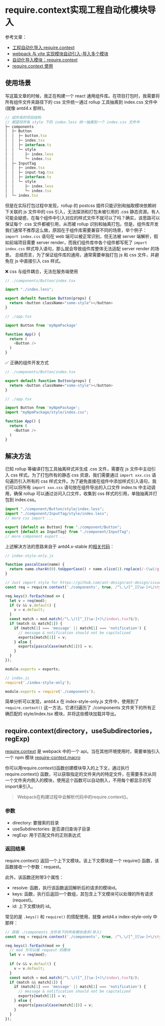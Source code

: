 # require.context实现工程自动化模块导入

参考文章：

- [工程自动化导入:require.context](https://juejin.cn/post/6982813323217600543#heading-5)
- [webpack 与 vite 实现模块自动引入-导入多个模块](https://blog.csdn.net/qq_43869822/article/details/121570878)
- [自动化导入模块：require.context](https://blog.csdn.net/Superman_peng/article/details/121181831)
- [require.context 使用](https://juejin.cn/post/6844904163298508807)

## 使用场景
写这篇文章的时候，我正在构建一个 react 通用组件库。在项目打包时，我需要将所有组件文件夹路径下的 css 文件统一通过 rollup 工具抽离到 index.css 文件中 (就像 antd4.x 那样)。

```js
// 组件库的项目结构
// 期望将所有 style 下的 index.less 统一抽离到一个 index.css 文件中
├─ components
│  ├─ Button
│  │  ├─ button.tsx
│  │  ├─ index.tsx
│  │  ├─ interface.ts
│  │  └─ style
│  │     ├─ index.less
│  │     └─ index.tsx
│  ├─ InputTag
│  │  ├─ index.tsx
│  │  ├─ input-tag.tsx
│  │  ├─ interface.ts
│  │  └─ style
│  │     ├─ index.less
│  │     └─ index.tsx
│  └─ index.tsx
```

但是在实际打包过程中发现，rollup 的 postcss 插件只能识别和抽取模块依赖树下关联的 js 文件中的 css 引入，无法探测和打包未被引用的 .css 静态资源。有人可能会疑惑，在每个组件中引入对应的样式文件不就可以了吗？确实，该思路可以保证每个 .css 文件都被引用，从而被 rollup 识别和抽离打包。但是，组件库开发我们通常不推荐这么做，原因在于组件库需要兼容不同的场景，举个例子：`import index.css` 语句在 web 端可以被正常识别，但无法被 server 端解析，假如前端项目需要 server render，而我们组件库中各个组件都写死了 `import index.css` 样式导入语句，那么就会导致组件库整体无法适配 server render 的场景。
总结而言，为了保证组件库的通用，通常需要单独打包 js 和 css 文件，并避免在 js 中直接引入 css 样式。

❌ css 与组件耦合，无法在服务端使用

```js
// ./components/Button/index.tsx

import "./index.less";

export default function Button(props) {
  return <button className="some-style"></button>
}
```

```js
// ./app.tsx

import Button from 'myNpmPackage'

function App() {
  return (
    <Button />
  )
}
```

✅ 正确的组件开发方式

```js
// ./components/Button/index.tsx

export default function Button(props) {
  return <button className="some-style"></button>
}
```

```js
// ./app.tsx

import Button from 'myNpmPackage';
import "myNpmPackage/style/index.css";

function App() {
  return (
    <Button />
  )
}
```

## 解决方法

已知 rollup 等编译打包工具抽离样式并生成 .css 文件，需要在 js 文件中主动引入 css 样式。为了打包所有的静态 css 资源，我们需要通过 `import xxx.css` 语句遍历引入所有的 css 样式文件。为了避免直接在组件中添加样式引入语句，我们可以将所有 `import xxx.css` 语句放在组件导出的入口文件 index.ts 中主动调用，确保 rollup 可以通过访问入口文件，收集到 css 样式的引用，单独抽离并打包到 index.css。

```js
import "./component/Button/style/index.less";
import "./component/InputTag/style/index.less";
// more css import ...

export {default as Button} from "./component/Button";
export {default as InputTag} from "./component/InputTag";
// more component export ...
```

上述解决方法的思路来自于 antd4.x-stable 的[相关代码](https://github.com/ant-design/ant-design/blob/4.x-stable/index-style-only.js)：

```js
// index-style-only.js

function pascalCase(name) {
  return name.charAt(0).toUpperCase() + name.slice(1).replace(/-(\w)/g, (m, n) => n.toUpperCase());
}

// Just import style for https://github.com/ant-design/ant-design/issues/3745
const req = require.context('./components', true, /^\.\/[^_][\w-]+\/style\/index\.tsx?$/);

req.keys().forEach(mod => {
  let v = req(mod);
  if (v && v.default) {
    v = v.default;
  }
  const match = mod.match(/^\.\/([^_][\w-]+)\/index\.tsx?$/);
  if (match && match[1]) {
    if (match[1] === 'message' || match[1] === 'notification') {
      // message & notification should not be capitalized
      exports[match[1]] = v;
    } else {
      exports[pascalCase(match[1])] = v;
    }
  }
});

module.exports = exports;
```

```js
// index.js
require('./index-style-only');

module.exports = require('./components');
```

简单分析可以发现，antd4.x 在 index-style-only.js 文件中，使用到了 `require.context()` 这一方法，它递归遍历了 ./components 文件夹下的所有正确匹配的 style/index.tsx 模块，并将这些模块加载并导出。

## require.context(directory，useSubdirectories，regExp)

[require.context](https://webpack.js.org/guides/dependency-management/#requirecontext) 是 webpack 中的一个 api。当在其他环境使用时，需要单独引入一个 npm 模块 [require-context.macro](https://www.npmjs.com/package/require-context.macro)

你可以用require.context()函数创建模块导入的上下文，通过执行 require.context() 函数，可以获取指定的文件夹内的特定文件，在需要多次从同一个文件夹内倒入的模块，使用这个函数可以自动倒入，不用每个都显示的写import来引入。

> Webpack在构建过程中会解析代码中的require.context()。

### 参数

- directory: 要搜索的目录
- useSubdirectories: 是否递归查询子目录
- regExp: 用于匹配文件的正则表达式

### 返回结果

require.context() 返回一个上下文模块。该上下文模块是一个 require() 函数，该函数接收一个参数：request。

此外，该函数还附带3个属性：

- resolve: 函数，执行该函数返回解析后的请求的模块id。
- keys: 函数，执行后返回一个数组，其包含上下文模块可以处理的所有请求(request)。
- id: 上下文模块的 id。

常见的是 `.keys()` 和 `require()` 的搭配使用，就像 antd4.x index-style-only 中那样：

```js
// 获取 ./components 文件夹下的所有模块请求(导入)
const req = require.context('./components', true, /^\.\/[^_][\w-]+\/style\/index\.tsx?$/);

req.keys().forEach(mod => {
  // mod 为可以被 request 的模块
  let v = req(mod);
  
  if (v && v.default) {
    v = v.default;
  }
  const match = mod.match(/^\.\/([^_][\w-]+)\/index\.tsx?$/);
  if (match && match[1]) {
    if (match[1] === 'message' || match[1] === 'notification') {
      // message & notification should not be capitalized
      exports[match[1]] = v;
    } else {
      exports[pascalCase(match[1])] = v;
    }
  }
});
```